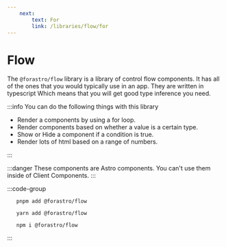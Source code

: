 ```yaml
---
    next:
        text: For
        link: /libraries/flow/for
---
```


<!-- markdownlint-disable-next-line MD033 -->
# Flow <Badge type="info" text="2.4.2" />

The `@forastro/flow` library is a library of control flow components.
It has all of the ones that you would typically use in an app. They are written in typescript Which means that you will get good type inference you need.

:::info You can do the following things with this library

- Render a components by using a for loop.
- Render components based on whether a value is a certain type.
- Show or Hide a component if a condition is true.
- Render lots of html based on a range of numbers.

:::

:::danger
These components are Astro components.
You can't use them inside of Client Components.
:::

:::code-group

 ```[pnpm] shell
    pnpm add @forastro/flow
 ```

 ```[yarn] shell
    yarn add @forastro/flow
 ```

 ```[npm] shell
    npm i @forastro/flow
 ```

:::
